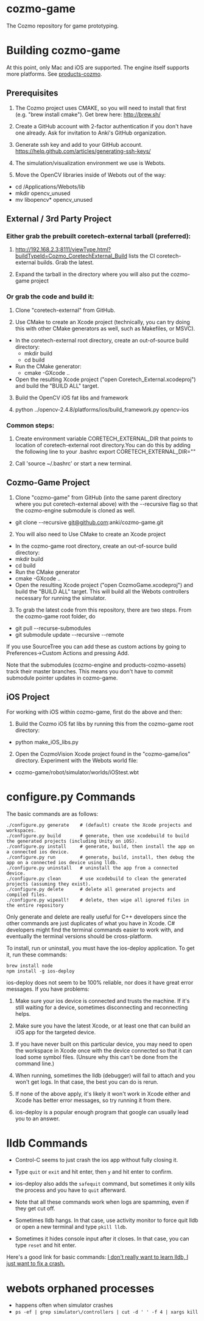 cozmo-game
==================

The Cozmo repository for game prototyping.

Building cozmo-game
==========================

At this point, only Mac and iOS are supported. The engine itself supports more platforms. See [products-cozmo](https://github.com/anki/products-cozmo).

## Prerequisites

1. The Cozmo project uses CMAKE, so you will need to install that first (e.g. "brew install cmake").
  Get brew here: http://brew.sh/

2. Create a GitHub account with 2-factor authentication if you don't have one already.
  Ask for invitation to Anki's GitHub organization.

3. Generate ssh key and add to your GitHub account.
  https://help.github.com/articles/generating-ssh-keys/ 
4. The simulation/visualization environment we use is Webots. 

5. Move the OpenCV libraries inside of Webots out of the way:
  * cd /Applications/Webots/lib
  * mkdir opencv_unused
  * mv libopencv* opencv_unused

## External / 3rd Party Project

### Either grab the prebuilt coretech-external tarball (preferred):

1. http://192.168.2.3:8111/viewType.html?buildTypeId=Cozmo_CoretechExternal_Build lists the CI coretech-external builds. Grab the latest.

2. Expand the tarball in the directory where you will also put the cozmo-game project

### Or grab the code and build it:

1. Clone "coretech-external" from GitHub.

2. Use CMake to create an Xcode project (technically, you can try doing this with other CMake generators as well, such as Makefiles, or MSVC). 
  * In the coretech-external root directory, create an out-of-source build directory: 
    * mkdir build
    * cd build
  * Run the CMake generator:
    * cmake -GXcode ..
  * Open the resulting Xcode project ("open Coretech_External.xcodeproj") and build the "BUILD ALL" target.

3. Build the OpenCV iOS fat libs and framework

4. python ../opencv-2.4.8/platforms/ios/build_framework.py opencv-ios

### Common steps:

1. Create environment variable CORETECH_EXTERNAL_DIR that points to location of coretech-external root directory.You can do this by adding the following line to your .bashrc
export CORETECH_EXTERNAL_DIR="<path to coretech-external>" 

2. Call 'source ~/.bashrc' or start a new terminal.

## Cozmo-Game Project

1. Clone "cozmo-game" from GitHub (into the same parent directory where you put coretech-external above) 
with the --recursive flag so that the cozmo-engine submodule is cloned as well.
  * git clone --recursive git@github.com:anki/cozmo-game.git
2. You will also need to 
Use CMake to create an Xcode project
  * In the cozmo-game root directory, create an out-of-source build directory:
  * mkdir build
  * cd build
  * Run the CMake generator
  * cmake -GXcode ..
  * Open the resulting Xcode project ("open CozmoGame.xcodeproj") and build the "BUILD ALL" target.
  This will build all the Webots controllers necessary for running the simulator.
3. To grab the latest code from this repository, there are two steps. From the cozmo-game root folder, do
  * git pull --recurse-submodules
  * git submodule update --recursive --remote

If you use SourceTree you can add these as custom actions by going to Preferences->Custom Actions and pressing Add.

Note that the submodules (cozmo-engine and products-cozmo-assets) track their master branches. This means you don't have to commit submodule pointer updates in cozmo-game.

## iOS Project

For working with iOS within cozmo-game, first do the above and then:

1. Build the Cozmo iOS fat libs by running this from the cozmo-game root directory:
  * python make_iOS_libs.py

2. Open the CozmoVision Xcode project found in the "cozmo-game/ios" directory.
  Experiment with the Webots world file: 
  * cozmo-game/robot/simulator/worlds/iOStest.wbt 

configure.py Commands
==========================

The basic commands are as follows:

    ./configure.py generate    # (default) create the Xcode projects and workspaces.
    ./configure.py build       # generate, then use xcodebuild to build the generated projects (including Unity on iOS).
    ./configure.py install     # generate, build, then install the app on a connected ios device.
    ./configure.py run         # generate, build, install, then debug the app on a connected ios device using lldb.
    ./configure.py uninstall   # uninstall the app from a connected device.
    ./configure.py clean       # use xcodebuild to clean the generated projects (assuming they exist).
    ./configure.py delete      # delete all generated projects and compiled files.
    ./configure.py wipeall!    # delete, then wipe all ignored files in the entire repository

Only generate and delete are really useful for C++ developers since the other commands are just duplicates of what you have in Xcode. C# developers might find the terminal commands easier to work with, and eventually the terminal versions should be cross-platform.

To install, run or uninstall, you must have the ios-deploy application. To get it, run these commands:

    brew install node
    npm install -g ios-deploy

ios-deploy does not seem to be 100% reliable, nor does it have great error messages. If you have problems:

1. Make sure your ios device is connected and trusts the machine. If it's still waiting for a device, sometimes disconnecting and reconnecting helps.

2. Make sure you have the latest Xcode, or at least one that can build an iOS app for the targeted device.

3. If you have never built on this particular device, you may need to open the workspace in Xcode once with the device connected so that it can load some symbol files. (Unsure why this can't be done from the command line.)

4. When running, sometimes the lldb (debugger) will fail to attach and you won't get logs. In that case, the best you can do is rerun.

5. If none of the above apply, it's likely it won't work in Xcode either and Xcode has better error messages, so try running it from there.

6. ios-deploy is a popular enough program that google can usually lead you to an answer.

lldb Commands
==========================

 * Control-C seems to just crash the ios app without fully closing it.

 * Type `quit` or `exit` and hit enter, then `y` and hit enter to confirm.

 * ios-deploy also adds the `safequit` command, but sometimes it only kills the process and you have to `quit` afterward.

 * Note that all these commands work when logs are spamming, even if they get cut off.

 * Sometimes lldb hangs. In that case, use activity monitor to force quit lldb or open a new terminal and type `pkill lldb`.

 * Sometimes it hides console input after it closes. In that case, you can type `reset` and hit enter.

Here's a good link for basic commands: [I don't really want to learn lldb, I just want to fix a crash.](http://meowni.ca/posts/unscary-lldb/)


webots orphaned processes
==========================

 * happens often when simulator crashes
 * `ps -ef | grep simulator\/controllers | cut -d ' ' -f 4 | xargs kill`
